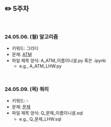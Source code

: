 ## ✏️ 5주차

</br>

### 24.05.06. (월) 알고리즘
- 키워드: 그리디
- 문제: [ATM](https://www.acmicpc.net/problem/11399)
- 파일 제목 양식: A_ATM_이름이니셜.py 혹은 .ipynb
  - e.g., A_ATM_LHW.py

</br>

### 24.05.09. (목) 쿼리
- 키워드: -
- 문제: [문제](링크)
- 파일 제목 양식: Q_문제_이름이니셜.sql
  - e.g., Q_문제_LHW.sql

</br>
